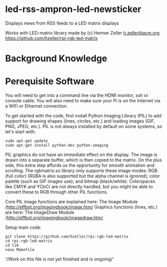 # led-rss-ampron-led-newsticker
Displays news from RSS feeds to a LED matrix displays

Works with LED-matrix library made by (c) Henner Zeller h.zeller@acm.org
https://github.com/hzeller/rpi-rgb-led-matrix

# Background Knowledge



# Perequisite Software
You will need to get into a command line via the HDMI monitor, ssh or console cable. You will also need to make sure your Pi is on the Internet via a WiFi or Ethernet connection.

To get started with the code, first install Python Imaging Library (PIL) to add support for drawing shapes (lines, circles, etc.) and loading images (GIF, PNG, JPEG, etc.). PIL is not always installed by default on some systems, so let's start with:

```
sudo apt-get update
sudo apt-get install python-dev python-imaging
```

PIL graphics do not have an immediate effect on the display. The image is drawn into a separate buffer, which is then copied to the matrix. On the plus side, this extra step affords us the opportunity for smooth animation and scrolling.
The rgbmatrix.so library only supports these image modes: RGB (full color) (RGBA is also supported but the alpha channel is ignored); color palette (such as GIF images use); and bitmap (black/white). Colorspaces like CMYK and YCbCr are not directly handled, but you might be able to convert these to RGB through other PIL functions.

Core PIL image functions are explained here: The Image Module /http://effbot.org/imagingbook/image.htm/
Graphics functions (lines, etc.) are here: The ImageDraw Module /http://effbot.org/imagingbook/imagedraw.htm/



Setup main code:
```
git clone https://github.com/hzeller/rpi-rgb-led-matrix
cd rpi-rgb-led-matrix
cd lib
nano Makefile
```

'/Work on this file is not yet finished and is ongoing/'
